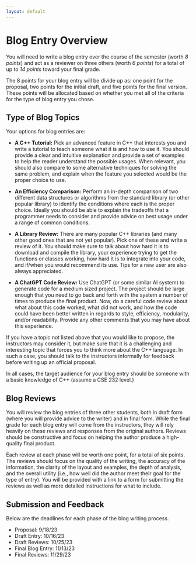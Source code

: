 ```yaml
---
layout: default
---
```


# Blog Entry Overview

You will need to write a blog entry over the course of the semester (worth *8 points*) and act as a reviewer on three others (worth *6 points*) for a total of up to *14 points* toward your final grade.

The 8 points for your blog entry will be divide up as: one point for the proposal, two points for the initial draft, and five points for the final version.  These points will be allocated based on whether you met all of the criteria for the type of blog entry you chose.

## Type of Blog Topics

Your options for blog entries are:

+ **A C++ Tutorial:** Pick an advanced feature in C++ that interests you and write a tutorial to teach someone what it is and how to use it.  You should provide a clear and intuitive explanation and provide a set of examples to help the reader understand the possible usages.  When relevant, you should also compare to some alternative techniques for solving the same problem, and explain when the feature you selected would be the proper choice to use.

+ **An Efficiency Comparison:** Perform an in-depth comparison of two different data structures or algorithms from the standard library (or other popular library) to identify the conditions where each is the proper choice.  Ideally you should be able to explain the tradeoffs that a programmer needs to consider and provide advice on best usage under a range of common conditions.

+ **A Library Review:** There are many popular C++ libraries (and many other good ones that are not yet popular).  Pick one of these and write a review of it.  You should make sure to talk about how hard it is to download and compile the library, your experience trying to get the functions or classes working, how hard it is to integrate into your code, and if/when you would recommend its use.  Tips for a new user are also always appreciated.

+ **A ChatGPT Code Review:** Use ChatGPT (or some similar AI system) to generate code for a medium sized project.  The project should be large enough that you need to go back and forth with the system a number of times to produce the final product.  Now, do a careful code review about what about this code worked, what did not work, and how the code could have been better written in regards to style, efficiency, modularity, and/or readability.  Provide any other comments that you may have about this experience.

If you have a topic not listed above that you would like to propose, the instructors may consider it, but make sure that it is a challenging and interesting topic that forces you to think more about the C++ language.  In such a case, you should talk to the instructors informally for feedback before writing up an official proposal.

In all cases, the target audience for your blog entry should be someone with a basic knowledge of C++ (assume a CSE 232 level.)

## Blog Reviews

You will review the blog entries of three other students, both in draft form (where you will provide advice to the writer) and in final form.  While the final grade for each blog entry will come from the instructors, they will rely heavily on these reviews and responses from the original authors.  Reviews should be constructive and focus on helping the author produce a high-quality final product.

Each review at each phase will be worth one point, for a total of six points.  The reviews should focus on the quality of the writing, the accuracy of the information, the clarity of the layout and examples, the depth of analysis, and the overall utility (i.e., how well did the author meet their goal for the type of entry).  You will be provided with a link to a form for submitting the reviews as well as more detailed instructions for what to include.

## Submission and Feedback

Below are the deadlines for each phase of the blog writing process.
+ Proposal: 9/18/23
+ Draft Entry: 10/16/23
+ Draft Reviews: 10/25/23
+ Final Blog Entry: 11/13/23
+ Final Reviews: 11/29/23
